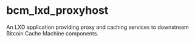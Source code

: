 # bcm_lxd_proxyhost
An LXD application providing proxy and caching services to downstream Bitcoin Cache Machine components.
